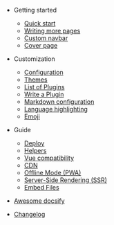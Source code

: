 
- Getting started

  - [Quick start](quickstart.md)
  - [Writing more pages](more-pages.md)
  - [Custom navbar](custom-navbar.md)
  - [Cover page](cover.md)

- Customization

  - [Configuration](configuration.md)
  - [Themes](themes.md)
  - [List of Plugins](plugins.md)
  - [Write a Plugin](write-a-plugin.md)
  - [Markdown configuration](markdown.md)
  - [Language highlighting](language-highlight.md)
  - [Emoji](emoji.md)

- Guide

  - [Deploy](deploy.md)
  - [Helpers](helpers.md)
  - [Vue compatibility](vue.md)
  - [CDN](cdn.md)
  - [Offline Mode (PWA)](pwa.md)
  - [Server-Side Rendering (SSR)](ssr.md)
  - [Embed Files](embed-files.md)

- [Awesome docsify](awesome.md)
- [Changelog](changelog.md)

